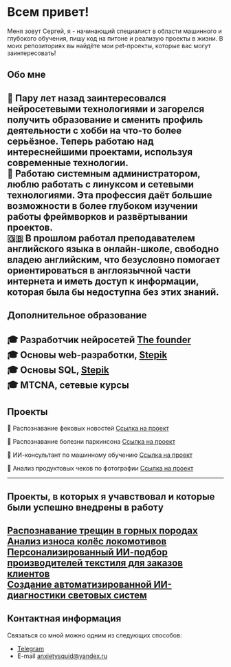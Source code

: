 # Всем привет!
Меня зовут Сергей, я - начинающий специалист в области машинного и глубокого обучения, пишу код на питоне и реализую проекты в жизни.
В моих репозиториях вы найдёте мои pet-проекты, которые вас могут заинтересовать!

## Обо мне

🧠 Пару лет назад заинтересовался нейросетевыми технологиями и загорелся получить образование и сменить профиль деятельности с хобби на что-то более серьёзное. Теперь работаю над интереснейшими проектами, используя современные технологии.  
🐧 Работаю системным администратором, люблю работать с линуксом и сетевыми технологиями. Эта профессия даёт большие возможности в более глубоком изучении работы фреймворков и развёртывании проектов.  
🇬🇧 В прошлом работал преподавателем английского языка в онлайн-школе, свободно владею английским, что безусловно помогает ориентироваться в англоязычной части интернета и иметь доступ к информации, которая была бы недоступна без этих знаний.  
---

## Дополнительное образование
🎓 Разработчик нейросетей [The founder](https://academy.the-founder.ru)  
🎓 Основы web-разработки, [Stepik](https://stepik.org/)  
🎓 Основы SQL, [Stepik](https://stepik.org/)  
🎓 MTCNA, сетевые курсы
---

## Проекты

🚀 Распознавание фековых новостей
[Ссылка на проект](https://github.com/AnxietySquid/fake_news_detection)

🚀 Распознавание болезни паркинсона
[Ссылка на проект](https://github.com/AnxietySquid/parkinsons_detection)

🚀 ИИ-консультант по машинному обучению
[Ссылка на проект](https://academy.the-founder.ru/)

🚀  Анализ продуктовых чеков по фотографии
[Ссылка на проект](https://github.com/AnxietySquid/receipt_recognition)

---
## Проекты, в которых я учавствовал и которые были успешно  внедрены в работу

[Распознавание трещин в  горных породах](https://ai-hunter.ru/endoscope)  
[Анализ износа колёс локомотивов](https://ai-hunter.ru/iznoskoles)  
[Персонализированный ИИ-подбор производителей текстиля для заказов клиентов](https://ai-hunter.ru/niitst)  
[Создание автоматизированной ИИ-диагностики световых систем](https://ai-hunter.ru/unilait)
---

## Контактная информация
Связаться со мной можно одним из следующих способов:  
- [Telegram](https://t.me/anxiety_squid)  
- E-mail anxietysquid@yandex.ru
